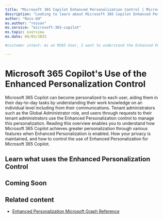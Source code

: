 ```yaml
---
title: "Microsoft 365 Copilot Enhanced Personalization Control | Microsoft Learn."
description: "Looking to learn about Microsoft 365 Copilot Enhanced Personalization? Learn what it is, and how to control it respecting your privacy through Microsoft Learn."
author: "Ross-GH"
ms.author: "rossav"
ms.service: "microsoft-365-copilot"
ms.topic: overview
ms.date: 04/03/2025

#customer intent: As an M365 User, I want to understand the Enhanced Personalization control so that I can make an informed choice on the impact of keeping it enabled, or disabling it to my Microsoft 365 Copilot experience.

---
```


# Microsoft 365 Copilot's Use of the Enhanced Personalization Control

Microsoft 365 Copilot can become personalized to each user, aiding them in their day-to-day tasks by understanding their work knowledge on an individual level including from their communications. Tenant administrators such as the Global Administrator role, and users through requests to their tenant administrators use the Enhanced Personalization control to manage this personalization. Reading this overview enables you to understand how Microsoft 365 Copilot achieves greater personalization through various features when Enhanced Personalization is enabled. How your privacy is maintained, and how to control the use of Enhanced Personalization for Microsoft 365 Copilot.

## Learn what uses the Enhanced Personalization Control

## Coming Soon

## Related content

- [Enhanced Personalization Microsoft Graph Reference](/graph/resources/enhancedpersonalizationsetting.md)
